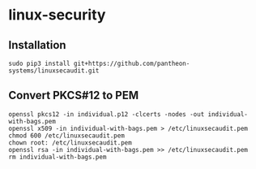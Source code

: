 # linux-security

## Installation

    sudo pip3 install git+https://github.com/pantheon-systems/linuxsecaudit.git

## Convert PKCS#12 to PEM

    openssl pkcs12 -in individual.p12 -clcerts -nodes -out individual-with-bags.pem
    openssl x509 -in individual-with-bags.pem > /etc/linuxsecaudit.pem
    chmod 600 /etc/linuxsecaudit.pem
    chown root: /etc/linuxsecaudit.pem
    openssl rsa -in individual-with-bags.pem >> /etc/linuxsecaudit.pem
    rm individual-with-bags.pem

